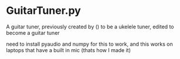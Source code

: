 # GuitarTuner.py
A guitar tuner, previously created by () to be a ukelele tuner, edited to become a guitar tuner

need to install pyaudio and numpy for this to work, and this works on laptops that have a built in mic (thats how I made it)

